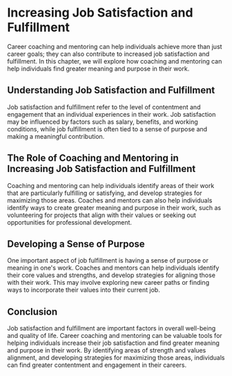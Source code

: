 Increasing Job Satisfaction and Fulfillment
==============================================================================================================

Career coaching and mentoring can help individuals achieve more than just career goals; they can also contribute to increased job satisfaction and fulfillment. In this chapter, we will explore how coaching and mentoring can help individuals find greater meaning and purpose in their work.

Understanding Job Satisfaction and Fulfillment
----------------------------------------------

Job satisfaction and fulfillment refer to the level of contentment and engagement that an individual experiences in their work. Job satisfaction may be influenced by factors such as salary, benefits, and working conditions, while job fulfillment is often tied to a sense of purpose and making a meaningful contribution.

The Role of Coaching and Mentoring in Increasing Job Satisfaction and Fulfillment
---------------------------------------------------------------------------------

Coaching and mentoring can help individuals identify areas of their work that are particularly fulfilling or satisfying, and develop strategies for maximizing those areas. Coaches and mentors can also help individuals identify ways to create greater meaning and purpose in their work, such as volunteering for projects that align with their values or seeking out opportunities for professional development.

Developing a Sense of Purpose
-----------------------------

One important aspect of job fulfillment is having a sense of purpose or meaning in one's work. Coaches and mentors can help individuals identify their core values and strengths, and develop strategies for aligning those with their work. This may involve exploring new career paths or finding ways to incorporate their values into their current job.

Conclusion
----------

Job satisfaction and fulfillment are important factors in overall well-being and quality of life. Career coaching and mentoring can be valuable tools for helping individuals increase their job satisfaction and find greater meaning and purpose in their work. By identifying areas of strength and values alignment, and developing strategies for maximizing those areas, individuals can find greater contentment and engagement in their careers.
